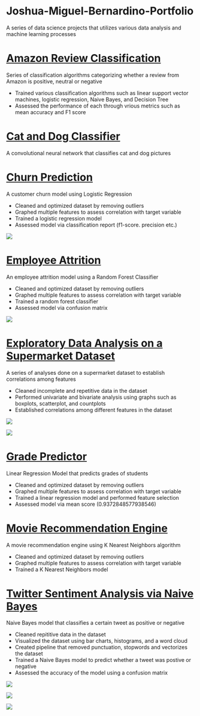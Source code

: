 # Joshua-Miguel-Bernardino-Portfolio
A series of data science projects that utilizes various data analysis and machine learning processes

# [Amazon Review Classification](https://github.com/Miggy070498/Amazon-Reviews)
Series of classification algorithms categorizing whether a review from Amazon is positive, neutral or negative

- Trained various classification algorithms such as linear support vector 
  machines, logistic regression, Naive Bayes, and Decision Tree
- Assessed the performance of each through vrious metrics such as mean accuracy
  and F1 score

# [Cat and Dog Classifier](https://github.com/Miggy070498/Dog-and-Cat-Image-Classifier)
A convolutional neural network that classifies cat and dog pictures

# [Churn Prediction](https://github.com/Miggy070498/Churn-Prediction)
A customer churn model using Logistic Regression

- Cleaned and optimized dataset by removing outliers
- Graphed multiple features to assess correlation with target variable
- Trained a logistic regression model
- Assessed model via classification report (f1-score. precision etc.)

![](/images/monthlycharges-v-churn.png)

# [Employee Attrition](https://github.com/Miggy070498/Employee-Attrition)
An employee attrition model using a Random Forest Classifier

- Cleaned and optimized dataset by removing outliers
- Graphed multiple features to assess correlation with target variable
- Trained a random forest classifier
- Assessed model via confusion matrix

![](/images/correlation-for-attrotion.png)

# [Exploratory Data Analysis on a Supermarket Dataset](https://github.com/Miggy070498/EDA_Supermarket)
A series of analyses done on a supermarket dataset to establish correlations among features

- Cleaned incomplete and repetitive data in the dataset
- Performed univariate and bivariate analysis using graphs such as boxplots, scatterplot, and countplots
- Established correlations among different features in the dataset

![](/images/distplot.png)

![](/images/linegraph.png)

# [Grade Predictor](https://github.com/Miggy070498/Grade-Prediction)
Linear Regression Model that predicts grades of students

- Cleaned and optimized dataset by removing outliers
- Graphed multiple features to assess correlation with target variable
- Trained a linear regression model and performed feature selection
- Assessed model via mean score (0.9372848577938546)

# [Movie Recommendation Engine](https://github.com/Miggy070498/Movie-Recommendation-Engine)
A movie recommendation engine using K Nearest Neighbors algorithm

- Cleaned and optimized dataset by removing outliers
- Graphed multiple features to assess correlation with target variable
- Trained a K Nearest Neighbors model

# [Twitter Sentiment Analysis via Naive Bayes](https://github.com/Miggy070498/Twitter-Sentiment-Analysis)
Naive Bayes model that classifies a certain tweet as positive or negative

- Cleaned repititive data in the dataset
- Visualized the dataset using bar charts, histograms, and a word cloud
- Created pipeline that removed punctuation, stopwords and vectorizes the dataset
- Trained a Naive Bayes model to predict whether a tweet was postive or negative 
- Assessed the accuracy of the model using a confusion matrix 

![](/images/countplot.png)

![](/images/histogram.png)

![](/images/heatmap.png)

